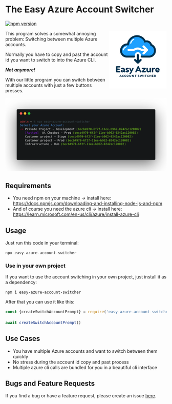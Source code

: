 # The Easy Azure Account Switcher
[![npm version](https://badge.fury.io/js/easy-azure-account-switcher.svg)](https://badge.fury.io/js/easy-azure-account-switcher)

<img align="right" src="assets/AzureEasyAccountSwitcherLogo.png" width="180"/>

This program solves a somewhat annoying problem: Switching between multiple Azure accounts.

Normally you have to copy and past the account id you want to switch to into the Azure CLI.

***Not anymore!***

With our little program you can switch between multiple accounts with just a few buttons presses.

<img src="assets/sh1.png">

## Requirements

- You need npm on your machine -> install here: https://docs.npmjs.com/downloading-and-installing-node-js-and-npm
- And of course you need the azure cli -> install here: https://learn.microsoft.com/en-us/cli/azure/install-azure-cli

## Usage

Just run this code in your terminal:

```
npx easy-azure-account-switcher
 ```

### Use in your own project

If you want to use the account switching in your own project, just install it as a dependency:

```
npm i easy-azure-account-switcher
```

After that you can use it like this:

```javascript
const {createSwitchAccountPrompt} = require('easy-azure-account-switcher')

await createSwitchAccountPrompt()
```

## Use Cases

- You have multiple Azure accounts and want to switch between them quickly
- No stress during the account id copy and past process
- Multiple azure cli calls are bundled for you in a beautiful cli interface

## Bugs and Feature Requests

If you find a bug or have a feature request, please create an
issue [here](https://github.com/TimonBerlin/The-Easy-Azure-Account-Switchter/issues).
